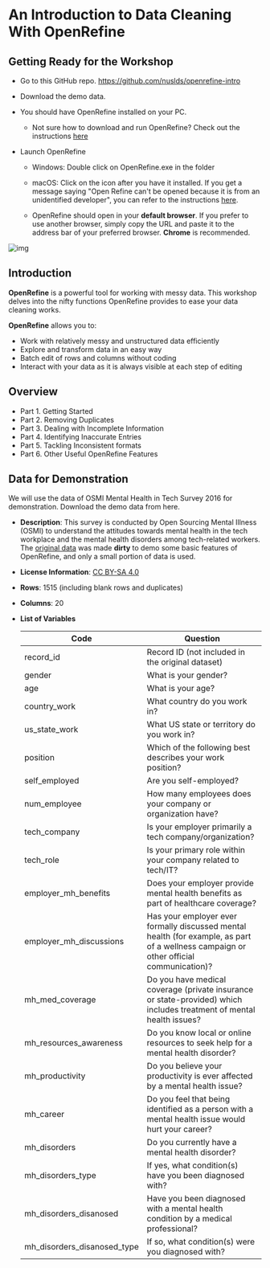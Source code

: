 # An Introduction to Data Cleaning With OpenRefine

## Getting Ready for the Workshop

- Go to this GitHub repo. https://github.com/nuslds/openrefine-intro
- Download the demo data.
- You should have OpenRefine installed on your PC.

  - Not sure how to download and run OpenRefine? Check out the instructions [here](https://github.com/OpenRefine/OpenRefine/wiki/Installation-Instructions)
- Launch OpenRefine

  - Windows: Double click on OpenRefine.exe in the folder

  - macOS: Click on the icon after you have it installed. If you get a message saying "Open Refine can't be opened because it is from an unidentified developer", you can refer to the instructions [here](https://github.com/OpenRefine/OpenRefine/wiki/Installation-Instructions#macos).
  - OpenRefine should open in your **default browser**. If you prefer to use another browser, simply copy the URL and paste it to the address bar of your preferred browser. **Chrome** is recommended.

![img](https://libapps-au.s3-ap-southeast-2.amazonaws.com/accounts/118911/images/browser.PNG)



## Introduction

**OpenRefine** is a powerful tool for working with messy data. This workshop delves into the nifty functions OpenRefine provides to ease your data cleaning works.



**OpenRefine** allows you to:

- Work with relatively messy and unstructured data efficiently
- Explore and transform data in an easy way
- Batch edit of rows and columns without coding
- Interact with your data as it is always visible at each step of editing



## Overview

- Part 1. Getting Started
- Part 2. Removing Duplicates
- Part 3. Dealing with Incomplete Information
- Part 4. Identifying Inaccurate Entries
- Part 5. Tackling Inconsistent formats
- Part 6. Other Useful OpenRefine Features



## Data for Demonstration

We will use the data of OSMI Mental Health in Tech Survey 2016 for demonstration. Download the demo data from here.

- **Description**: This survey is conducted by Open Sourcing Mental Illness (OSMI) to understand the attitudes towards mental health in the tech workplace and the mental health disorders among tech-related workers. The [original data](https://www.kaggle.com/osmi/mental-health-in-tech-2016/) was made **dirty** to demo some basic features of OpenRefine, and only a small portion of data is used.

- **License Information**: [CC BY-SA 4.0](https://creativecommons.org/licenses/by-sa/4.0/)

- **Rows**: 1515 (including blank rows and duplicates)

- **Columns**: 20

- **List of Variables**

  | **Code**                    | **Question**                                                 |
  | --------------------------- | ------------------------------------------------------------ |
  |record_id                   |Record ID (not included in the   original dataset)           |
  |gender                      |What   is your gender?                                       |
  |age                         |What is your age?                                            |
  |country_work                |What   country do you work in?                               |
  |us_state_work               |What US state or territory do   you work in?                 |
  |position                    |Which  of the following best describes your work position?   |
  |self_employed               |Are you self-employed?                                       |
  |num_employee                |How   many employees does your company or organization have? |
  |tech_company                |Is your employer primarily a   tech company/organization?    |
  |tech_role                   |Is   your primary role within your company related to tech/IT? |
  |employer_mh_benefits        |Does your employer provide   mental health benefits as part of healthcare coverage? |
  |employer_mh_discussions     |Has   your employer ever formally discussed mental health (for example, as part of   a wellness campaign or other official communication)? |
  |mh_med_coverage             |Do you have medical coverage   (private insurance or state-provided) which includes treatment of    mental health issues? |
  |mh_resources_awareness      |Do you know local or online resources to seek help for a mental health disorder? |
  |mh_productivity             |Do you believe your productivity   is ever affected by a mental health issue? |
  |mh_career                   |Do   you feel that being identified as a person with a mental health issue would   hurt your career? |
  |mh_disorders                |Do you currently have a mental   health disorder?            |
  |mh_disorders_type           |If yes, what condition(s) have you been diagnosed with?    |
  |mh_disorders_disanosed      |Have you been diagnosed with a mental   health condition by a medical professional? |
  |mh_disorders_disanosed_type |If so, what condition(s) were you diagnosed with?          |

  